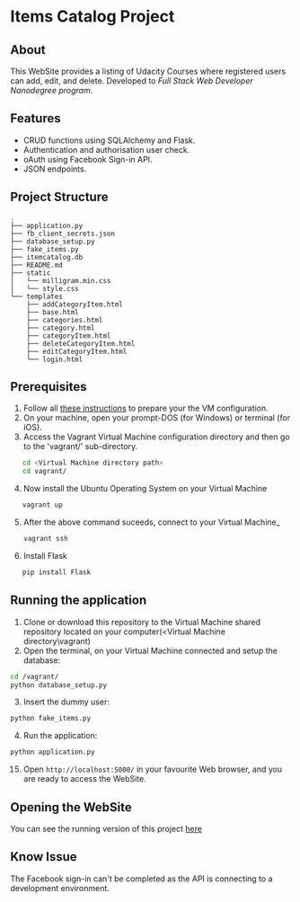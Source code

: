 # Items Catalog Project


## About
This WebSite provides a listing of Udacity Courses where registered users can add, edit, and delete.
Developed to _Full Stack Web Developer Nanodegree program_.

## Features
* CRUD functions using SQLAlchemy and Flask.
* Authentication and authorisation user check.
* oAuth using Facebook Sign-in API.
* JSON endpoints.

## Project Structure
```
.
├── application.py
├── fb_client_secrets.json
├── database_setup.py
├── fake_items.py
├── itemcatalog.db
├── README.md
├── static
│   └── milligram.min.css
│   └── style.css
└── templates
    ├── addCategoryItem.html
    ├── base.html
    ├── categories.html
    ├── category.html
    ├── categoryItem.html
    ├── deleteCategoryItem.html
    ├── editCategoryItem.html
    └── login.html
```

## Prerequisites

1. Follow all [these instructions](https://github.com/udacity/fullstack-nanodegree-vm) to prepare your the VM configuration.
2. On your machine, open your prompt-DOS (for Windows) or terminal (for iOS).
3. Access the Vagrant Virtual Machine configuration directory and then go to the 'vagrant/' sub-directory.
```bash
   cd <Virtual Machine directory path>
   cd vagrant/
   ```
4. Now install the Ubuntu Operating System on your Virtual Machine
```bash
   vagrant up
   ```
5. After the above command suceeds, connect to your Virtual Machine_
   ```bash
   vagrant ssh
   ```
6. Install Flask
 ```bash
    pip install Flask
   ```


## Running the application

1. Clone or download this repository to the Virtual Machine shared repository located on your computer(<Virtual Machine directory\vagrant\)
2. Open the terminal, on your Virtual Machine connected and setup the database:
```bash
cd /vagrant/
python database_setup.py
```
3. Insert the dummy user:
```bash
python fake_items.py
```
4. Run the application:
```bash
python application.py
```
15. Open `http://localhost:5000/` in your favourite Web browser, and you are ready to access the WebSite.

## Opening the WebSite
You can see the running version of this project [here](http://3.8.158.90/)

## Know Issue
The Facebook sign-in can't be completed as the API is connecting to a development environment.

